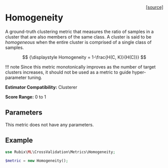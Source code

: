 <span style="float:right;"><a href="https://github.com/RubixML/ML/blob/master/src/CrossValidation/Metrics/Homogeneity.php">[source]</a></span>

# Homogeneity
A ground-truth clustering metric that measures the ratio of samples in a cluster that are also members of the same class. A cluster is said to be *homogeneous* when the entire cluster is comprised of a single class of samples.

$$
{\displaystyle Homogeneity = 1-\frac{H(C, K)}{H(C)}}
$$

!!! note
    Since this metric monotonically improves as the number of target clusters increases, it should not be used as a metric to guide hyper-parameter tuning.

**Estimator Compatibility:** Clusterer

**Score Range:** 0 to 1

## Parameters
This metric does not have any parameters.

## Example
```php
use Rubix\ML\CrossValidation\Metrics\Homogeneity;

$metric = new Homogeneity();
```